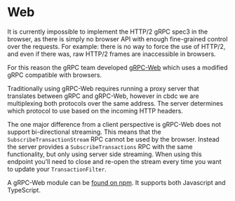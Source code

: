 # Web

It is currently impossible to implement the HTTP/2 gRPC spec3 in the browser, as there is simply no browser API with enough fine-grained control over the requests. For example: there is no way to force the use of HTTP/2, and even if there was, raw HTTP/2 frames are inaccessible in browsers.

For this reason the gRPC team developed [gRPC-Web](https://github.com/grpc/grpc-web) which uses a modified gRPC compatible with browsers.

Traditionally using gRPC-Web requires running a proxy server that translates between gRPC and gRPC-Web,
however in cbdc we are multiplexing both protocols over the same address. The server determines which protocol to use based on the incoming
HTTP headers.

The one major difference from a client perspective is gRPC-Web does not support bi-directional streaming. This
means that the `SubscribeTransactionStream` RPC cannot be used by the browser. Instead the server provides a `SubscribeTransactions`
RPC with the same functionality, but only using server side streaming. When using this endpoint you'll need
to close and re-open the stream every time you want to update your `TransactionFilter`.

A gRPC-Web module can be [found on npm](https://www.npmjs.com/package/grpc-web). It supports both Javascript and TypeScript. 